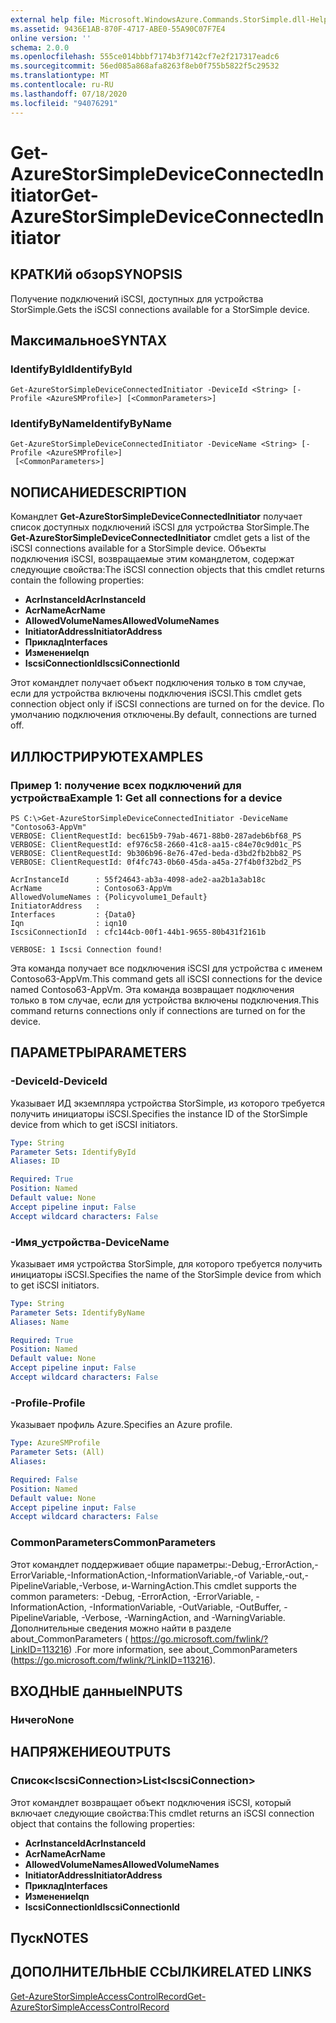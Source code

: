 ```yaml
---
external help file: Microsoft.WindowsAzure.Commands.StorSimple.dll-Help.xml
ms.assetid: 9436E1AB-870F-4717-ABE0-55A90C07F7E4
online version: ''
schema: 2.0.0
ms.openlocfilehash: 555ce014bbbf7174b3f7142cf7e2f217317eadc6
ms.sourcegitcommit: 56ed085a868afa8263f8eb0f755b5822f5c29532
ms.translationtype: MT
ms.contentlocale: ru-RU
ms.lasthandoff: 07/18/2020
ms.locfileid: "94076291"
---
```

# <span data-ttu-id="f7224-101">Get-AzureStorSimpleDeviceConnectedInitiator</span><span class="sxs-lookup"><span data-stu-id="f7224-101">Get-AzureStorSimpleDeviceConnectedInitiator</span></span>

## <span data-ttu-id="f7224-102">КРАТКИй обзор</span><span class="sxs-lookup"><span data-stu-id="f7224-102">SYNOPSIS</span></span>
<span data-ttu-id="f7224-103">Получение подключений iSCSI, доступных для устройства StorSimple.</span><span class="sxs-lookup"><span data-stu-id="f7224-103">Gets the iSCSI connections available for a StorSimple device.</span></span>

## <span data-ttu-id="f7224-104">Максимальное</span><span class="sxs-lookup"><span data-stu-id="f7224-104">SYNTAX</span></span>

### <span data-ttu-id="f7224-105">IdentifyById</span><span class="sxs-lookup"><span data-stu-id="f7224-105">IdentifyById</span></span>
```
Get-AzureStorSimpleDeviceConnectedInitiator -DeviceId <String> [-Profile <AzureSMProfile>] [<CommonParameters>]
```

### <span data-ttu-id="f7224-106">IdentifyByName</span><span class="sxs-lookup"><span data-stu-id="f7224-106">IdentifyByName</span></span>
```
Get-AzureStorSimpleDeviceConnectedInitiator -DeviceName <String> [-Profile <AzureSMProfile>]
 [<CommonParameters>]
```

## <span data-ttu-id="f7224-107">NОПИСАНИЕ</span><span class="sxs-lookup"><span data-stu-id="f7224-107">DESCRIPTION</span></span>
<span data-ttu-id="f7224-108">Командлет **Get-AzureStorSimpleDeviceConnectedInitiator** получает список доступных подключений iSCSI для устройства StorSimple.</span><span class="sxs-lookup"><span data-stu-id="f7224-108">The **Get-AzureStorSimpleDeviceConnectedInitiator** cmdlet gets a list of the iSCSI connections available for a StorSimple device.</span></span>
<span data-ttu-id="f7224-109">Объекты подключения iSCSI, возвращаемые этим командлетом, содержат следующие свойства:</span><span class="sxs-lookup"><span data-stu-id="f7224-109">The iSCSI connection objects that this cmdlet returns contain the following properties:</span></span>

- <span data-ttu-id="f7224-110">**AcrInstanceId**</span><span class="sxs-lookup"><span data-stu-id="f7224-110">**AcrInstanceId**</span></span>
- <span data-ttu-id="f7224-111">**AcrName**</span><span class="sxs-lookup"><span data-stu-id="f7224-111">**AcrName**</span></span>
- <span data-ttu-id="f7224-112">**AllowedVolumeNames**</span><span class="sxs-lookup"><span data-stu-id="f7224-112">**AllowedVolumeNames**</span></span>
- <span data-ttu-id="f7224-113">**InitiatorAddress**</span><span class="sxs-lookup"><span data-stu-id="f7224-113">**InitiatorAddress**</span></span>
- <span data-ttu-id="f7224-114">**Приклад**</span><span class="sxs-lookup"><span data-stu-id="f7224-114">**Interfaces**</span></span>
- <span data-ttu-id="f7224-115">**Изменение**</span><span class="sxs-lookup"><span data-stu-id="f7224-115">**Iqn**</span></span>
- <span data-ttu-id="f7224-116">**IscsiConnectionId**</span><span class="sxs-lookup"><span data-stu-id="f7224-116">**IscsiConnectionId**</span></span>

<span data-ttu-id="f7224-117">Этот командлет получает объект подключения только в том случае, если для устройства включены подключения iSCSI.</span><span class="sxs-lookup"><span data-stu-id="f7224-117">This cmdlet gets connection object only if iSCSI connections are turned on for the device.</span></span>
<span data-ttu-id="f7224-118">По умолчанию подключения отключены.</span><span class="sxs-lookup"><span data-stu-id="f7224-118">By default, connections are turned off.</span></span>

## <span data-ttu-id="f7224-119">ИЛЛЮСТРИРУЮТ</span><span class="sxs-lookup"><span data-stu-id="f7224-119">EXAMPLES</span></span>

### <span data-ttu-id="f7224-120">Пример 1: получение всех подключений для устройства</span><span class="sxs-lookup"><span data-stu-id="f7224-120">Example 1: Get all connections for a device</span></span>
```
PS C:\>Get-AzureStorSimpleDeviceConnectedInitiator -DeviceName "Contoso63-AppVm"
VERBOSE: ClientRequestId: bec615b9-79ab-4671-88b0-287adeb6bf68_PS
VERBOSE: ClientRequestId: ef976c58-2660-41c8-aa15-c84e70c9d01c_PS
VERBOSE: ClientRequestId: 9b306b96-8e76-47ed-beda-d3bd2fb2bb82_PS
VERBOSE: ClientRequestId: 0f4fc743-0b60-45da-a45a-27f4b0f32bd2_PS

AcrInstanceId      : 55f24643-ab3a-4098-ade2-aa2b1a3ab18c
AcrName            : Contoso63-AppVm
AllowedVolumeNames : {Policyvolume1_Default}
InitiatorAddress   : 
Interfaces         : {Data0}
Iqn                : iqn10
IscsiConnectionId  : cfc144cb-00f1-44b1-9655-80b431f2161b

VERBOSE: 1 Iscsi Connection found!
```

<span data-ttu-id="f7224-121">Эта команда получает все подключения iSCSI для устройства с именем Contoso63-AppVm.</span><span class="sxs-lookup"><span data-stu-id="f7224-121">This command gets all iSCSI connections for the device named Contoso63-AppVm.</span></span>
<span data-ttu-id="f7224-122">Эта команда возвращает подключения только в том случае, если для устройства включены подключения.</span><span class="sxs-lookup"><span data-stu-id="f7224-122">This command returns connections only if connections are turned on for the device.</span></span>

## <span data-ttu-id="f7224-123">ПАРАМЕТРЫ</span><span class="sxs-lookup"><span data-stu-id="f7224-123">PARAMETERS</span></span>

### <span data-ttu-id="f7224-124">-DeviceId</span><span class="sxs-lookup"><span data-stu-id="f7224-124">-DeviceId</span></span>
<span data-ttu-id="f7224-125">Указывает ИД экземпляра устройства StorSimple, из которого требуется получить инициаторы iSCSI.</span><span class="sxs-lookup"><span data-stu-id="f7224-125">Specifies the instance ID of the StorSimple device from which to get iSCSI initiators.</span></span>

```yaml
Type: String
Parameter Sets: IdentifyById
Aliases: ID

Required: True
Position: Named
Default value: None
Accept pipeline input: False
Accept wildcard characters: False
```

### <span data-ttu-id="f7224-126">-Имя_устройства</span><span class="sxs-lookup"><span data-stu-id="f7224-126">-DeviceName</span></span>
<span data-ttu-id="f7224-127">Указывает имя устройства StorSimple, для которого требуется получить инициаторы iSCSI.</span><span class="sxs-lookup"><span data-stu-id="f7224-127">Specifies the name of the StorSimple device from which to get iSCSI initiators.</span></span>

```yaml
Type: String
Parameter Sets: IdentifyByName
Aliases: Name

Required: True
Position: Named
Default value: None
Accept pipeline input: False
Accept wildcard characters: False
```

### <span data-ttu-id="f7224-128">-Profile</span><span class="sxs-lookup"><span data-stu-id="f7224-128">-Profile</span></span>
<span data-ttu-id="f7224-129">Указывает профиль Azure.</span><span class="sxs-lookup"><span data-stu-id="f7224-129">Specifies an Azure profile.</span></span>

```yaml
Type: AzureSMProfile
Parameter Sets: (All)
Aliases: 

Required: False
Position: Named
Default value: None
Accept pipeline input: False
Accept wildcard characters: False
```

### <span data-ttu-id="f7224-130">CommonParameters</span><span class="sxs-lookup"><span data-stu-id="f7224-130">CommonParameters</span></span>
<span data-ttu-id="f7224-131">Этот командлет поддерживает общие параметры:-Debug,-ErrorAction,-ErrorVariable,-InformationAction,-InformationVariable,-of Variable,-out,-PipelineVariable,-Verbose, и-WarningAction.</span><span class="sxs-lookup"><span data-stu-id="f7224-131">This cmdlet supports the common parameters: -Debug, -ErrorAction, -ErrorVariable, -InformationAction, -InformationVariable, -OutVariable, -OutBuffer, -PipelineVariable, -Verbose, -WarningAction, and -WarningVariable.</span></span> <span data-ttu-id="f7224-132">Дополнительные сведения можно найти в разделе about_CommonParameters ( https://go.microsoft.com/fwlink/?LinkID=113216) .</span><span class="sxs-lookup"><span data-stu-id="f7224-132">For more information, see about_CommonParameters (https://go.microsoft.com/fwlink/?LinkID=113216).</span></span>

## <span data-ttu-id="f7224-133">ВХОДНЫЕ данные</span><span class="sxs-lookup"><span data-stu-id="f7224-133">INPUTS</span></span>

### <span data-ttu-id="f7224-134">Ничего</span><span class="sxs-lookup"><span data-stu-id="f7224-134">None</span></span>

## <span data-ttu-id="f7224-135">НАПРЯЖЕНИЕ</span><span class="sxs-lookup"><span data-stu-id="f7224-135">OUTPUTS</span></span>

### <span data-ttu-id="f7224-136">Список\<IscsiConnection\></span><span class="sxs-lookup"><span data-stu-id="f7224-136">List\<IscsiConnection\></span></span>
<span data-ttu-id="f7224-137">Этот командлет возвращает объект подключения iSCSI, который включает следующие свойства:</span><span class="sxs-lookup"><span data-stu-id="f7224-137">This cmdlet returns an iSCSI connection object that contains the following properties:</span></span> 

- <span data-ttu-id="f7224-138">**AcrInstanceId**</span><span class="sxs-lookup"><span data-stu-id="f7224-138">**AcrInstanceId**</span></span>
- <span data-ttu-id="f7224-139">**AcrName**</span><span class="sxs-lookup"><span data-stu-id="f7224-139">**AcrName**</span></span>
- <span data-ttu-id="f7224-140">**AllowedVolumeNames**</span><span class="sxs-lookup"><span data-stu-id="f7224-140">**AllowedVolumeNames**</span></span>
- <span data-ttu-id="f7224-141">**InitiatorAddress**</span><span class="sxs-lookup"><span data-stu-id="f7224-141">**InitiatorAddress**</span></span>
- <span data-ttu-id="f7224-142">**Приклад**</span><span class="sxs-lookup"><span data-stu-id="f7224-142">**Interfaces**</span></span>
- <span data-ttu-id="f7224-143">**Изменение**</span><span class="sxs-lookup"><span data-stu-id="f7224-143">**Iqn**</span></span>
- <span data-ttu-id="f7224-144">**IscsiConnectionId**</span><span class="sxs-lookup"><span data-stu-id="f7224-144">**IscsiConnectionId**</span></span>

## <span data-ttu-id="f7224-145">Пуск</span><span class="sxs-lookup"><span data-stu-id="f7224-145">NOTES</span></span>

## <span data-ttu-id="f7224-146">ДОПОЛНИТЕЛЬНЫЕ ССЫЛКИ</span><span class="sxs-lookup"><span data-stu-id="f7224-146">RELATED LINKS</span></span>

[<span data-ttu-id="f7224-147">Get-AzureStorSimpleAccessControlRecord</span><span class="sxs-lookup"><span data-stu-id="f7224-147">Get-AzureStorSimpleAccessControlRecord</span></span>](./Get-AzureStorSimpleAccessControlRecord.md)


